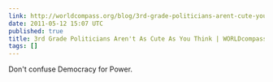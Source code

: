 ```yaml
---
link: http://worldcompass.org/blog/3rd-grade-politicians-arent-cute-you-think#
date: 2011-05-12 15:07 UTC
published: true
title: 3rd Grade Politicians Aren't As Cute As You Think | WORLDcompass
tags: []
---
```


Don't confuse Democracy for Power.
